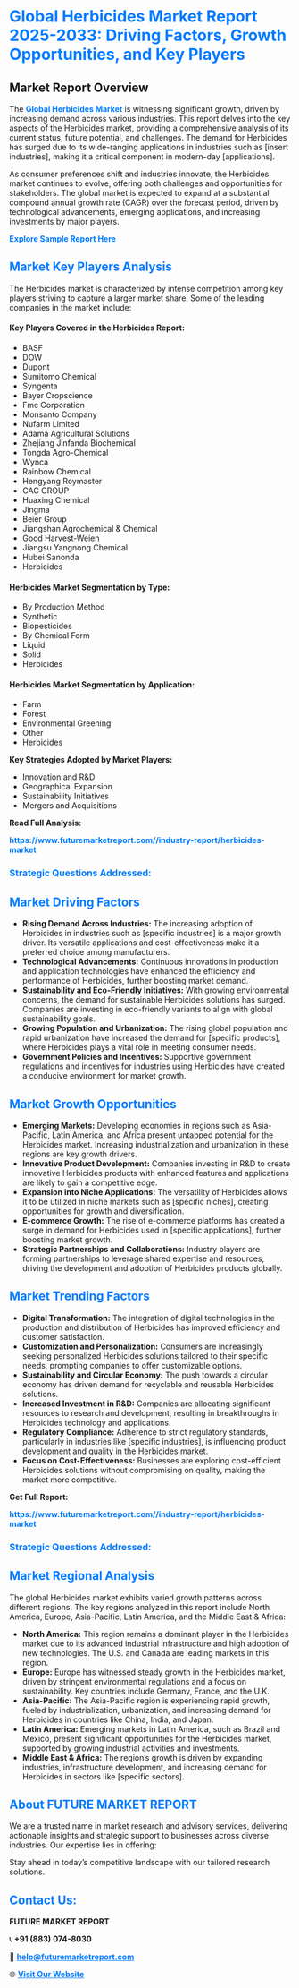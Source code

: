 <h1 style="color: #007BFF;">Global Herbicides Market Report 2025-2033: Driving Factors, Growth Opportunities, and Key Players</h1>

<section id="overview">
<h2>Market Report Overview</h2>
<p>The <a href="https://www.futuremarketreport.com//industry-report/herbicides-market" style="color: #007BFF; text-decoration: none;"><strong>Global Herbicides Market</strong></a> is witnessing significant growth, driven by increasing demand across various industries. This report delves into the key aspects of the Herbicides market, providing a comprehensive analysis of its current status, future potential, and challenges. The demand for Herbicides has surged due to its wide-ranging applications in industries such as [insert industries], making it a critical component in modern-day [applications].</p>
<p>As consumer preferences shift and industries innovate, the Herbicides market continues to evolve, offering both challenges and opportunities for stakeholders. The global market is expected to expand at a substantial compound annual growth rate (CAGR) over the forecast period, driven by technological advancements, emerging applications, and increasing investments by major players.</p>
</section>

<section id="overview">
<p><a href="https://www.futuremarketreport.com//request-sample/reportId=92813" style="color: #007BFF; text-decoration: none;"><strong>Explore Sample Report Here</strong></a></p>
</section>

<section id="key-players">
<h2 style="color: #007BFF;">Market Key Players Analysis</h2>
<p>The Herbicides market is characterized by intense competition among key players striving to capture a larger market share. Some of the leading companies in the market include:</p>
<h4>Key Players Covered in the Herbicides Report:</h4>
<ul><li>BASF</li><li>DOW</li><li>Dupont</li><li>Sumitomo Chemical</li><li>Syngenta</li><li>Bayer Cropscience</li><li>Fmc Corporation</li><li>Monsanto Company</li><li>Nufarm Limited</li><li>Adama Agricultural Solutions</li><li>Zhejiang Jinfanda Biochemical</li><li>Tongda Agro-Chemical</li><li>Wynca</li><li>Rainbow Chemical</li><li>Hengyang Roymaster</li><li>CAC GROUP</li><li>Huaxing Chemical</li><li>Jingma</li><li>Beier Group</li><li>Jiangshan Agrochemical &amp; Chemical</li><li>Good Harvest-Weien</li><li>Jiangsu Yangnong Chemical</li><li>Hubei Sanonda</li><li>Herbicides</li></ul>
<h4>Herbicides Market Segmentation by Type:</h4>
<ul><li>By Production Method</li><li>Synthetic</li><li>Biopesticides</li><li>By Chemical Form</li><li>Liquid</li><li>Solid</li><li>Herbicides</li></ul>

<h4>Herbicides Market Segmentation by Application:</h4>
<ul><li>Farm</li><li>Forest</li><li>Environmental Greening</li><li>Other</li><li>Herbicides</li></ul>
<p><strong>Key Strategies Adopted by Market Players:</strong></p>
<ul>
<li>Innovation and R&D</li>
<li>Geographical Expansion</li>
<li>Sustainability Initiatives</li>
<li>Mergers and Acquisitions</li>
</ul>
</section>

<section>
<p><strong>Read Full Analysis: </strong></p><a href="https://www.futuremarketreport.com//industry-report/herbicides-market" style="color: #007BFF; text-decoration: none;"><strong>https://www.futuremarketreport.com//industry-report/herbicides-market</strong></a>
<h3 style="color: #007BFF;">Strategic Questions Addressed:</h3>
</section>

<section id="driving-factors">
<h2 style="color: #007BFF;">Market Driving Factors</h2>
<ul>
<li><strong>Rising Demand Across Industries:</strong> The increasing adoption of Herbicides in industries such as [specific industries] is a major growth driver. Its versatile applications and cost-effectiveness make it a preferred choice among manufacturers.</li>
<li><strong>Technological Advancements:</strong> Continuous innovations in production and application technologies have enhanced the efficiency and performance of Herbicides, further boosting market demand.</li>
<li><strong>Sustainability and Eco-Friendly Initiatives:</strong> With growing environmental concerns, the demand for sustainable Herbicides solutions has surged. Companies are investing in eco-friendly variants to align with global sustainability goals.</li>
<li><strong>Growing Population and Urbanization:</strong> The rising global population and rapid urbanization have increased the demand for [specific products], where Herbicides plays a vital role in meeting consumer needs.</li>
<li><strong>Government Policies and Incentives:</strong> Supportive government regulations and incentives for industries using Herbicides have created a conducive environment for market growth.</li>
</ul>
</section>

<section id="growth-opportunities">
<h2 style="color: #007BFF;">Market Growth Opportunities</h2>
<ul>
<li><strong>Emerging Markets:</strong> Developing economies in regions such as Asia-Pacific, Latin America, and Africa present untapped potential for the Herbicides market. Increasing industrialization and urbanization in these regions are key growth drivers.</li>
<li><strong>Innovative Product Development:</strong> Companies investing in R&D to create innovative Herbicides products with enhanced features and applications are likely to gain a competitive edge.</li>
<li><strong>Expansion into Niche Applications:</strong> The versatility of Herbicides allows it to be utilized in niche markets such as [specific niches], creating opportunities for growth and diversification.</li>
<li><strong>E-commerce Growth:</strong> The rise of e-commerce platforms has created a surge in demand for Herbicides used in [specific applications], further boosting market growth.</li>
<li><strong>Strategic Partnerships and Collaborations:</strong> Industry players are forming partnerships to leverage shared expertise and resources, driving the development and adoption of Herbicides products globally.</li>
</ul>
</section>

<section id="trending-factors">
<h2 style="color: #007BFF;">Market Trending Factors</h2>
<ul>
<li><strong>Digital Transformation:</strong> The integration of digital technologies in the production and distribution of Herbicides has improved efficiency and customer satisfaction.</li>
<li><strong>Customization and Personalization:</strong> Consumers are increasingly seeking personalized Herbicides solutions tailored to their specific needs, prompting companies to offer customizable options.</li>
<li><strong>Sustainability and Circular Economy:</strong> The push towards a circular economy has driven demand for recyclable and reusable Herbicides solutions.</li>
<li><strong>Increased Investment in R&D:</strong> Companies are allocating significant resources to research and development, resulting in breakthroughs in Herbicides technology and applications.</li>
<li><strong>Regulatory Compliance:</strong> Adherence to strict regulatory standards, particularly in industries like [specific industries], is influencing product development and quality in the Herbicides market.</li>
<li><strong>Focus on Cost-Effectiveness:</strong> Businesses are exploring cost-efficient Herbicides solutions without compromising on quality, making the market more competitive.</li>
</ul>
</section>

<section>
<p><strong>Get Full Report: </strong></p><a href="https://www.futuremarketreport.com//industry-report/herbicides-market" style="color: #007BFF; text-decoration: none;"><strong>https://www.futuremarketreport.com//industry-report/herbicides-market</strong></a>
<h3 style="color: #007BFF;">Strategic Questions Addressed:</h3>
</section>


<section id="regional-analysis">
<h2 style="color: #007BFF;">Market Regional Analysis</h2>
<p>The global Herbicides market exhibits varied growth patterns across different regions. The key regions analyzed in this report include North America, Europe, Asia-Pacific, Latin America, and the Middle East & Africa:</p>
<ul>
<li><strong>North America:</strong> This region remains a dominant player in the Herbicides market due to its advanced industrial infrastructure and high adoption of new technologies. The U.S. and Canada are leading markets in this region.</li>
<li><strong>Europe:</strong> Europe has witnessed steady growth in the Herbicides market, driven by stringent environmental regulations and a focus on sustainability. Key countries include Germany, France, and the U.K.</li>
<li><strong>Asia-Pacific:</strong> The Asia-Pacific region is experiencing rapid growth, fueled by industrialization, urbanization, and increasing demand for Herbicides in countries like China, India, and Japan.</li>
<li><strong>Latin America:</strong> Emerging markets in Latin America, such as Brazil and Mexico, present significant opportunities for the Herbicides market, supported by growing industrial activities and investments.</li>
<li><strong>Middle East & Africa:</strong> The region’s growth is driven by expanding industries, infrastructure development, and increasing demand for Herbicides in sectors like [specific sectors].</li>
</ul>
</section>

<footer>
<h2 style="color: #007BFF;">About FUTURE MARKET REPORT</h2>
<p>We are a trusted name in market research and advisory services, delivering actionable insights and strategic support to businesses across diverse industries. Our expertise lies in offering:</p>

<p>Stay ahead in today’s competitive landscape with our tailored research solutions.</p>

<h2 style="color: #007BFF;">Contact Us:</h2>
<p><strong>FUTURE MARKET REPORT</strong></p>
<p>📞 <strong>+91 (883) 074-8030</strong></p>
<p>📧 <strong><a href="mailto:help@futuremarketreport.com" style="color: #007BFF;">help@futuremarketreport.com</a></strong></p>
<p>🌐 <strong><a href="https://www.futuremarketreport.com/" style="color: #007BFF;">Visit Our Website</a></strong></p>
</footer>